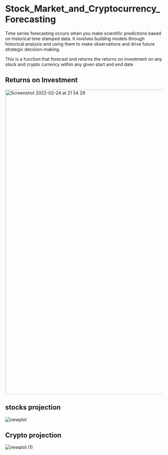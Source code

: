 # Stock_Market_and_Cryptocurrency_Forecasting
Time series forecasting occurs when you make scientific predictions based on historical time stamped data. It involves building models through historical analysis and using them to make observations and drive future strategic decision-making.

This is a function that forecast and returns the returns on investment on any stock and crypto currency within any given start and end date


## Returns on Investment
<img width="972" alt="Screenshot 2022-02-24 at 21 54 29" src="https://user-images.githubusercontent.com/80678596/155608783-7c0dabe1-5b37-4477-98e4-5921a11b0d40.png">


## stocks projection
![newplot](https://user-images.githubusercontent.com/80678596/155609132-4b09e1ae-168b-4cab-b007-2094dbcb20df.png)



## Crypto projection
![newplot (1)](https://user-images.githubusercontent.com/80678596/155609199-2e783b32-4437-40c3-8b40-1b10bd4c8a8f.png)

